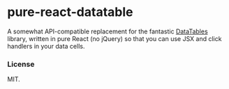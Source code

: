 # pure-react-datatable

A somewhat API-compatible replacement for the fantastic [DataTables](https://datatables.net/) library, written in pure React (no jQuery) so that you can use JSX and click handlers in your data cells.

### License

MIT.

